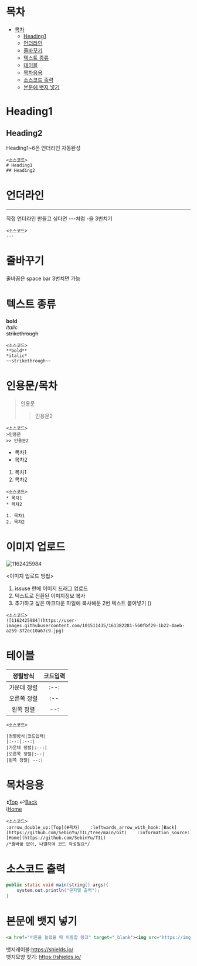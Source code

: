 # 목차
+ [목차](#목차)
  + [Heading1](#heading1)
  + [언더라인](#언더라인)
  + [줄바꾸기](#줄바꾸기)
  + [텍스트 종류](#텍스트-종류)
  + [테이블](#테이블)
  + [목차응용](#목차응용)
  + [소스코드 출력](#소스코드-출력)
  + [본문에 뱃지 넣기](#본문에-뱃지-넣기)


# Heading1
## Heading2
Heading1~6은 언더라인 자동완성
```
<소스코드>
# Heading1
## Heading2
```

# 언더라인
---
직접 언더라인 만들고 싶다면 ---처럼 -을 3번치기  
```
<소스코드>
---
```

# 줄바꾸기
줄바꿈은 space bar 3번치면 가능

# 텍스트 종류

**bold**  
*italic*   
~~strikethrough~~
```
<소스코드>
**bold**  
*italic*   
~~strikethrough~~
```

# 인용문/목차
>인용문
>> 인용문2
```
<소스코드>
>인용문
>> 인용문2
```
* 목차1
* 목차2

1. 목차1
2. 목차2
```
<소스코드>
* 목차1
* 목차2

1. 목차1
2. 목차2
```


# 이미지 업로드
![1162425984](https://user-images.githubusercontent.com/101511435/161382281-560fbf29-1b22-4aeb-a259-372ec10a67c9.jpg)

<이미지 업로드 방법>
1. issuse 란에 이미지 드래그 업로드
2. 텍스트로 전환된 이미지정보 복사
3. 추가하고 싶은 마크다운 파일에 복사해둔 2번 텍스트 붙여넣기 ()
```
<소스코드>
![1162425984](https://user-images.githubusercontent.com/101511435/161382281-560fbf29-1b22-4aeb-a259-372ec10a67c9.jpg)
```
# 테이블
|정렬방식|코드입력|
|:--:|:--:|
|가운데 정렬|:--:|
|오른쪽 정렬|:--|
|왼쪽 정렬| --:|

```
<소스코드>

|정렬방식|코드입력|
|:--:|:--:|
|가운데 정렬|:--:|
|오른쪽 정렬|:--|
|왼쪽 정렬| --:|
```

# 목차응용
:arrow_double_up:[Top](#목차)    :leftwards_arrow_with_hook:[Back](https://github.com/SebinYu/TIL/tree/main/Git)    
:information_source:[Home](https://github.com/SebinYu/TIL)

```
<소스코드>
:arrow_double_up:[Top](#목차)    :leftwards_arrow_with_hook:[Back](https://github.com/SebinYu/TIL/tree/main/Git)    :information_source:[Home](https://github.com/SebinYu/TIL)
/*줄바꿈 없이, 나열하여 코드 작성필요*/

```

# 소스코드 출력
```java
public static void main(string[] args){
    system.out.println("문자열 출력");
}
```

# 본문에 뱃지 넣기
```html
<a href="버튼을 눌렀을 때 이동할 링크" target="_blank"><img src="https://img.shields.io/badge/뱃지레이블-배경색?style=뱃지모양&logo=로고&logoColor=로고색상"/></a>
```
뱃지레이블:https://shields.io/   
뱃지모양 찾기: https://shields.io/